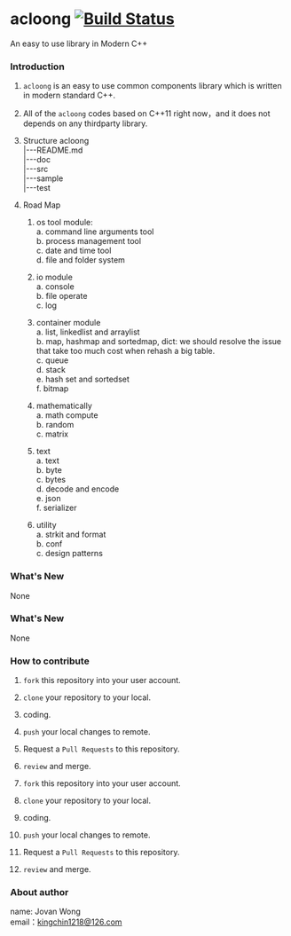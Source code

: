 # acloong  [![Build Status](https://travis-ci.org/ACLoong/acloong.svg?branch=master)](https://travis-ci.org/ACLoong/acloong)  
An easy to use library in Modern C++

### Introduction

1. `acloong` is an easy to use common components library which is written in modern standard C++.

2. All of the `acloong` codes based on C++11 right now，and it does not depends on any thirdparty library.

3. Structure
    acloong   
        |---README.md  
        |---doc  
        |---src        
        |---sample     
        |---test    

4. Road Map  
    1. os tool module:  
        a. command line arguments tool  
        b. process management tool  
        c. date and time tool  
        d. file and folder system  
   
    2. io module  
        a. console  
        b. file operate  
        c. log  

    3. container module  
        a. list, linkedlist and arraylist  
        b. map, hashmap and sortedmap, dict: we should resolve the issue that take too much cost when rehash a big table.  
        c. queue  
        d. stack  
        e. hash set and sortedset  
        f. bitmap  

    4. mathematically  
        a. math compute  
        b. random  
        c. matrix  

    5. text  
        a. text  
        b. byte  
        c. bytes  
        d. decode and encode  
        e. json  
        f. serializer  

     6. utility  
        a. strkit and format  
        b. conf  
        c. design patterns  

### What's New  
None  

### What's New  
None  

###  How to contribute  

1. `fork` this repository into your user account.  
2. `clone` your repository to your local.  
3. coding.  
4. `push` your local changes to remote.  
5. Request a `Pull Requests` to this repository.  
6. `review` and merge.  

1. `fork` this repository into your user account.  
2. `clone` your repository to your local.  
3. coding.  
4. `push` your local changes to remote.  
5. Request a `Pull Requests` to this repository.  
6. `review` and merge.  

###  About author
name: Jovan Wong   
email：kingchin1218@126.com
